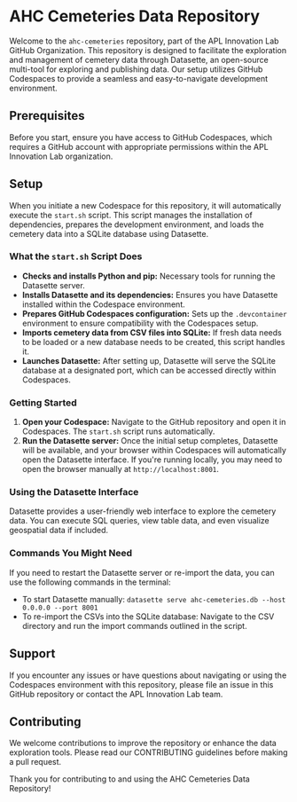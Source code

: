 # AHC Cemeteries Data Repository

Welcome to the `ahc-cemeteries` repository, part of the APL Innovation Lab GitHub Organization. This repository is designed to facilitate the exploration and management of cemetery data through Datasette, an open-source multi-tool for exploring and publishing data. Our setup utilizes GitHub Codespaces to provide a seamless and easy-to-navigate development environment.

## Prerequisites

Before you start, ensure you have access to GitHub Codespaces, which requires a GitHub account with appropriate permissions within the APL Innovation Lab organization.

## Setup

When you initiate a new Codespace for this repository, it will automatically execute the `start.sh` script. This script manages the installation of dependencies, prepares the development environment, and loads the cemetery data into a SQLite database using Datasette.

### What the `start.sh` Script Does

- **Checks and installs Python and pip:** Necessary tools for running the Datasette server.
- **Installs Datasette and its dependencies:** Ensures you have Datasette installed within the Codespace environment.
- **Prepares GitHub Codespaces configuration:** Sets up the `.devcontainer` environment to ensure compatibility with the Codespaces setup.
- **Imports cemetery data from CSV files into SQLite:** If fresh data needs to be loaded or a new database needs to be created, this script handles it.
- **Launches Datasette:** After setting up, Datasette will serve the SQLite database at a designated port, which can be accessed directly within Codespaces.

### Getting Started

1. **Open your Codespace:** Navigate to the GitHub repository and open it in Codespaces. The `start.sh` script runs automatically.
2. **Run the Datasette server:** Once the initial setup completes, Datasette will be available, and your browser within Codespaces will automatically open the Datasette interface. If you're running locally, you may need to open the browser manually at `http://localhost:8001`.

### Using the Datasette Interface

Datasette provides a user-friendly web interface to explore the cemetery data. You can execute SQL queries, view table data, and even visualize geospatial data if included.

### Commands You Might Need

If you need to restart the Datasette server or re-import the data, you can use the following commands in the terminal:
- To start Datasette manually: `datasette serve ahc-cemeteries.db --host 0.0.0.0 --port 8001`
- To re-import the CSVs into the SQLite database: Navigate to the CSV directory and run the import commands outlined in the script.

## Support

If you encounter any issues or have questions about navigating or using the Codespaces environment with this repository, please file an issue in this GitHub repository or contact the APL Innovation Lab team.

## Contributing

We welcome contributions to improve the repository or enhance the data exploration tools. Please read our CONTRIBUTING guidelines before making a pull request.

Thank you for contributing to and using the AHC Cemeteries Data Repository!